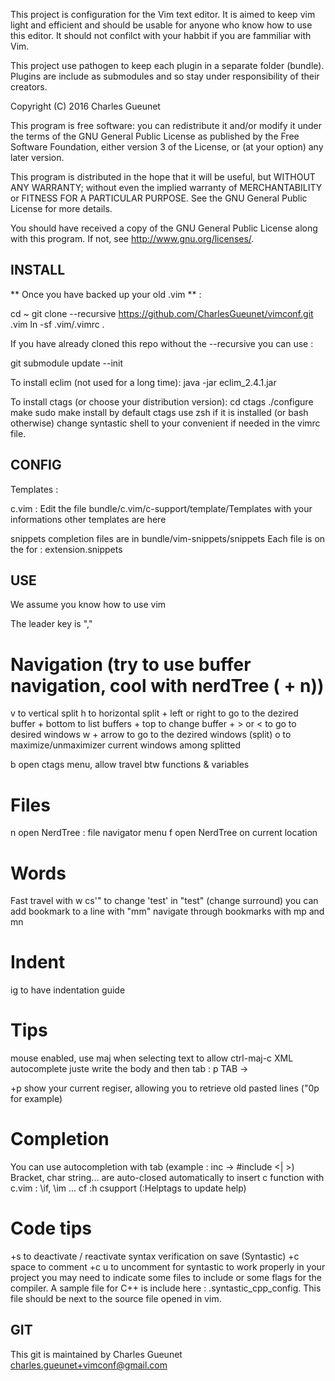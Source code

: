
This project is configuration for the Vim text editor.
It is aimed to keep vim light and efficient and should be
usable for anyone who know how to use this editor.
It should not confilct with your habbit if you are fammiliar with Vim.

This project use pathogen to keep each plugin in a separate folder (bundle).
Plugins are include as submodules and so stay under responsibility of their creators.

Copyright (C) 2016 Charles Gueunet

This program is free software: you can redistribute it and/or modify
it under the terms of the GNU General Public License as published by
the Free Software Foundation, either version 3 of the License, or
(at your option) any later version.

This program is distributed in the hope that it will be useful,
but WITHOUT ANY WARRANTY; without even the implied warranty of
MERCHANTABILITY or FITNESS FOR A PARTICULAR PURPOSE.  See the
GNU General Public License for more details.

You should have received a copy of the GNU General Public License
along with this program.  If not, see <http://www.gnu.org/licenses/>.

INSTALL
-------

** Once you have backed up your old .vim ** :

cd ~
git clone --recursive https://github.com/CharlesGueunet/vimconf.git .vim
ln -sf .vim/.vimrc .

If you have already cloned this repo without the --recursive you can use :

git submodule update --init

To install eclim (not used for a long time):
    java -jar eclim_2.4.1.jar

To install ctags (or choose your distribution version):
    cd ctags
    ./configure
    make
    sudo make install
by default ctags use zsh if it is installed (or bash otherwise)
change syntastic shell to your convenient if needed in the vimrc file.


CONFIG
------

Templates :

c.vim :
  Edit the file bundle/c.vim/c-support/template/Templates with your informations
  other templates are here

snippets completion
  files are in bundle/vim-snippets/snippets
  Each file is on the for : extension.snippets

USE
---

We assume you know how to use vim

The leader key is ","

# Navigation (try to use buffer navigation, cool with nerdTree (<leader> + n))
  <leader>v to vertical split
  <leader>h to horizontal split
  <leader> + left or right to go to the dezired buffer
  <leader> + bottom to list buffers
  <leader> + top to change buffer
  <leader> + > or < to go to desired windows
  <ctrl> w + arrow to go to the dezired windows (split)
  <leadear>o to maximize/unmaximizer current windows among splitted

  <leader> b open ctags menu, allow travel btw functions & variables

# Files
  <leader> n open NerdTree : file navigator menu
  <leader> f open NerdTree on current location

# Words
  Fast travel with <leader><leader>w
  cs'" to change 'test' in "test" (change surround)
  you can add bookmark to a line with "mm"
      navigate through bookmarks with mp and mn

# Indent
  <leager>ig to have indentation guide

# Tips
  mouse enabled, use maj when selecting text to allow ctrl-maj-c
  XML autocomplete juste write the body and then tab : p TAB -> <p></p>
  <leader>+p show your current regiser, allowing you to retrieve old pasted lines ("0p for example)

# Completion
  You can use autocompletion with tab (example : inc<tab> -> #include <| >)
  Bracket, char string... are auto-closed automatically
  to insert c function with c.vim : \if, \im ... cf :h csupport
  (:Helptags to update help)

# Code tips
  <leader>+s to deactivate / reactivate syntax verification on save (Syntastic)
  <leader>+c space to comment
  <leader>+c u     to uncomment
  for syntastic to work properly in your project you may need to indicate some files to include or some flags for the
  compiler.
  A sample file for C++ is include here : .syntastic\_cpp\_config.
  This file should be next to the source file opened in vim.

GIT
---

This git is maintained by Charles Gueunet <charles.gueunet+vimconf@gmail.com>
